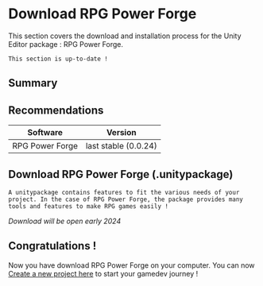 # Download RPG Power Forge

This section covers the download and installation process for the Unity Editor package : RPG Power Forge.

```admonish tip title="Oh yeah"
This section is up-to-date !
```

## Summary

## Recommendations
Software | Version |
--- | --- 
RPG Power Forge | last stable (0.0.24)

## Download RPG Power Forge (.unitypackage)

```admonish title="What is a .unitypackage file ?"
A unitypackage contains features to fit the various needs of your project. In the case of RPG Power Forge, the package provides many tools and features to make RPG games easily !
```

*Download will be open early 2024*

## Congratulations !

Now you have download RPG Power Forge on your computer. You can now [Create a new project here](./installation/create_new_project.md) to start your gamedev journey !